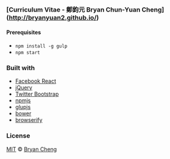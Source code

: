 ### [Curriculum Vitae - 鄭鈞元 Bryan Chun-Yuan Cheng] (http://bryanyuan2.github.io/)

#### Prerequisites

- `npm install -g gulp`
- `npm start`

### Built with

- [Facebook React](http://facebook.github.io/react/)
- [jQuery](http://jquery.com/)
- [Twitter Bootstrap](http://twitter.github.com/bootstrap/)
- [npmjs](http://www.npmjs.com/)
- [glupjs](http://gulpjs.com/)
- [bower](http://bower.io/)
- [browserify](http://browserify.org/)

### License

[MIT](http://opensource.org/licenses/MIT) © [Bryan Cheng](http://bryanyuan2.github.io)